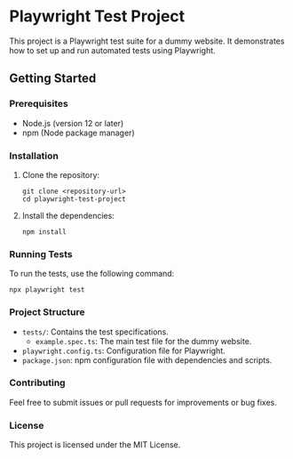 # Playwright Test Project

This project is a Playwright test suite for a dummy website. It demonstrates how to set up and run automated tests using Playwright.

## Getting Started

### Prerequisites

- Node.js (version 12 or later)
- npm (Node package manager)

### Installation

1. Clone the repository:
   ```
   git clone <repository-url>
   cd playwright-test-project
   ```

2. Install the dependencies:
   ```
   npm install
   ```

### Running Tests

To run the tests, use the following command:
```
npx playwright test
```

### Project Structure

- `tests/`: Contains the test specifications.
  - `example.spec.ts`: The main test file for the dummy website.
- `playwright.config.ts`: Configuration file for Playwright.
- `package.json`: npm configuration file with dependencies and scripts.

### Contributing

Feel free to submit issues or pull requests for improvements or bug fixes.

### License

This project is licensed under the MIT License.
